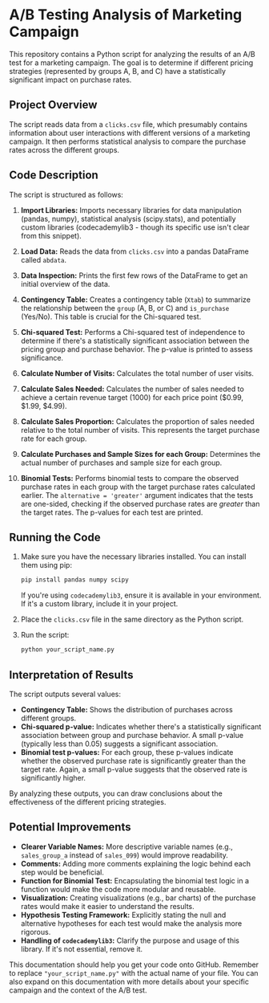 # A/B Testing Analysis of Marketing Campaign

This repository contains a Python script for analyzing the results of an A/B test for a marketing campaign. The goal is to determine if different pricing strategies (represented by groups A, B, and C) have a statistically significant impact on purchase rates.

## Project Overview

The script reads data from a `clicks.csv` file, which presumably contains information about user interactions with different versions of a marketing campaign.  It then performs statistical analysis to compare the purchase rates across the different groups.

## Code Description

The script is structured as follows:

1. **Import Libraries:** Imports necessary libraries for data manipulation (pandas, numpy), statistical analysis (scipy.stats), and potentially custom libraries (codecademylib3 - though its specific use isn't clear from this snippet).

2. **Load Data:** Reads the data from `clicks.csv` into a pandas DataFrame called `abdata`.

3. **Data Inspection:** Prints the first few rows of the DataFrame to get an initial overview of the data.

4. **Contingency Table:** Creates a contingency table (`Xtab`) to summarize the relationship between the `group` (A, B, or C) and `is_purchase` (Yes/No). This table is crucial for the Chi-squared test.

5. **Chi-squared Test:** Performs a Chi-squared test of independence to determine if there's a statistically significant association between the pricing group and purchase behavior.  The p-value is printed to assess significance.

6. **Calculate Number of Visits:** Calculates the total number of user visits.

7. **Calculate Sales Needed:** Calculates the number of sales needed to achieve a certain revenue target (1000) for each price point ($0.99, $1.99, $4.99).

8. **Calculate Sales Proportion:** Calculates the proportion of sales needed relative to the total number of visits. This represents the target purchase rate for each group.

9. **Calculate Purchases and Sample Sizes for each Group:** Determines the actual number of purchases and sample size for each group.

10. **Binomial Tests:** Performs binomial tests to compare the observed purchase rates in each group with the target purchase rates calculated earlier. The `alternative = 'greater'` argument indicates that the tests are one-sided, checking if the observed purchase rates are *greater* than the target rates. The p-values for each test are printed.

## Running the Code

1.  Make sure you have the necessary libraries installed. You can install them using pip:
    ```bash
    pip install pandas numpy scipy
    ```
    If you're using `codecademylib3`, ensure it is available in your environment. If it's a custom library, include it in your project.

2.  Place the `clicks.csv` file in the same directory as the Python script.

3.  Run the script:
    ```bash
    python your_script_name.py
    ```

## Interpretation of Results

The script outputs several values:

*   **Contingency Table:** Shows the distribution of purchases across different groups.
*   **Chi-squared p-value:** Indicates whether there's a statistically significant association between group and purchase behavior. A small p-value (typically less than 0.05) suggests a significant association.
*   **Binomial test p-values:** For each group, these p-values indicate whether the observed purchase rate is significantly greater than the target rate.  Again, a small p-value suggests that the observed rate is significantly higher.

By analyzing these outputs, you can draw conclusions about the effectiveness of the different pricing strategies.

## Potential Improvements

*   **Clearer Variable Names:**  More descriptive variable names (e.g., `sales_group_a` instead of `sales_099`) would improve readability.
*   **Comments:** Adding more comments explaining the logic behind each step would be beneficial.
*   **Function for Binomial Test:** Encapsulating the binomial test logic in a function would make the code more modular and reusable.
*   **Visualization:** Creating visualizations (e.g., bar charts) of the purchase rates would make it easier to understand the results.
*   **Hypothesis Testing Framework:** Explicitly stating the null and alternative hypotheses for each test would make the analysis more rigorous.
*   **Handling of `codecademylib3`:** Clarify the purpose and usage of this library.  If it's not essential, remove it.

This documentation should help you get your code onto GitHub. Remember to replace `"your_script_name.py"` with the actual name of your file.  You can also expand on this documentation with more details about your specific campaign and the context of the A/B test.
